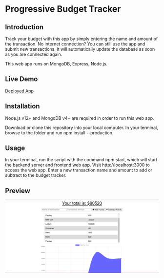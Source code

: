 # Progressive Budget Tracker
## Introduction
Track your budget with this app by simply entering the name and amount of the transaction. No internet connection? You can still use the app and submit new transactions. It will automatically update the database as soon as you are connected again.

This web app runs on MongoDB, Express, Node.js.

## Live Demo
[Deployed App](https://blooming-oasis-26261.herokuapp.com/)

## Installation
Node.js v12+ and MongoDB v4+ are required in order to run this web app.

Download or clone this repository into your local computer.
In your terminal, browse to the folder and run npm install --production.
## Usage
In your terminal, run the script with the command npm start, which will start the backend server and frontend web app.
Visit http://localhost:3000 to access the web app.
Enter a new transaction name and amount to add or subtract to the budget tracker.
## Preview
![Screenshot](/screenshots/screenshotbudget.png)